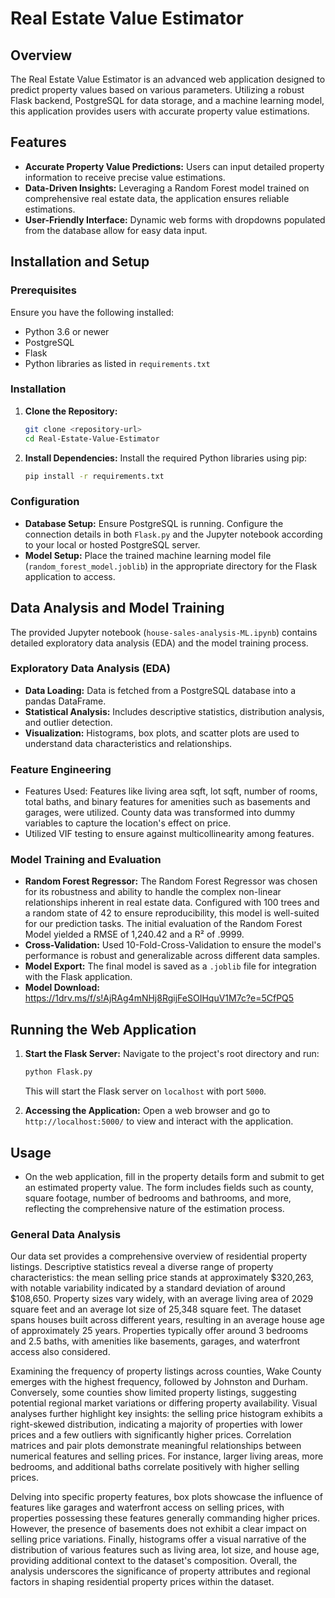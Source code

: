 # Real Estate Value Estimator

## Overview
The Real Estate Value Estimator is an advanced web application designed to predict property values based on various parameters. Utilizing a robust Flask backend, PostgreSQL for data storage, and a machine learning model, this application provides users with accurate property value estimations.

## Features
- **Accurate Property Value Predictions:** Users can input detailed property information to receive precise value estimations.
- **Data-Driven Insights:** Leveraging a Random Forest model trained on comprehensive real estate data, the application ensures reliable estimations.
- **User-Friendly Interface:** Dynamic web forms with dropdowns populated from the database allow for easy data input.

## Installation and Setup

### Prerequisites
Ensure you have the following installed:
- Python 3.6 or newer
- PostgreSQL
- Flask
- Python libraries as listed in `requirements.txt`

### Installation
1. **Clone the Repository:**
   ```bash
   git clone <repository-url>
   cd Real-Estate-Value-Estimator
   ```

2. **Install Dependencies:**
   Install the required Python libraries using pip:
   ```bash
   pip install -r requirements.txt
   ```

### Configuration
- **Database Setup:** Ensure PostgreSQL is running. Configure the connection details in both `Flask.py` and the Jupyter notebook according to your local or hosted PostgreSQL server.
- **Model Setup:** Place the trained machine learning model file (`random_forest_model.joblib`) in the appropriate directory for the Flask application to access.

## Data Analysis and Model Training
The provided Jupyter notebook (`house-sales-analysis-ML.ipynb`) contains detailed exploratory data analysis (EDA) and the model training process.

### Exploratory Data Analysis (EDA)
- **Data Loading:** Data is fetched from a PostgreSQL database into a pandas DataFrame.
- **Statistical Analysis:** Includes descriptive statistics, distribution analysis, and outlier detection.
- **Visualization:** Histograms, box plots, and scatter plots are used to understand data characteristics and relationships.

### Feature Engineering
- Features Used: Features like living area sqft, lot sqft, number of rooms, total baths, and binary features for amenities such as basements and garages, were utilized. County data was transformed into dummy variables to capture the location's effect on price.
- Utilized VIF testing to ensure against multicollinearity among features.

### Model Training and Evaluation
- **Random Forest Regressor:**  The Random Forest Regressor was chosen for its robustness and ability to handle the complex non-linear relationships inherent in real estate data. Configured with 100 trees and a random state of 42 to ensure reproducibility, this model is well-suited for our prediction tasks. The initial evaluation of the Random Forest Model yielded a RMSE of 1,240.42 and a R² of .9999.
- **Cross-Validation:** Used 10-Fold-Cross-Validation to ensure the model's performance is robust and generalizable across different data samples.
- **Model Export:** The final model is saved as a `.joblib` file for integration with the Flask application.
- **Model Download:** https://1drv.ms/f/s!AjRAg4mNHj8RgijFeSOIHquV1M7c?e=5CfPQ5

## Running the Web Application

1. **Start the Flask Server:**
   Navigate to the project's root directory and run:
   ```bash
   python Flask.py
   ```
   This will start the Flask server on `localhost` with port `5000`.

2. **Accessing the Application:**
   Open a web browser and go to `http://localhost:5000/` to view and interact with the application.

## Usage
- On the web application, fill in the property details form and submit to get an estimated property value. The form includes fields such as county, square footage, number of bedrooms and bathrooms, and more, reflecting the comprehensive nature of the estimation process.



### General Data Analysis
Our data set provides a comprehensive overview of residential property listings. Descriptive statistics reveal a diverse range of property characteristics: the mean selling price stands at approximately $320,263, with notable variability indicated by a standard deviation of around $108,650. Property sizes vary widely, with an average living area of 2029 square feet and an average lot size of 25,348 square feet. The dataset spans houses built across different years, resulting in an average house age of approximately 25 years. Properties typically offer around 3 bedrooms and 2.5 baths, with amenities like basements, garages, and waterfront access also considered.

Examining the frequency of property listings across counties, Wake County emerges with the highest frequency, followed by Johnston and Durham. Conversely, some counties show limited property listings, suggesting potential regional market variations or differing property availability. Visual analyses further highlight key insights: the selling price histogram exhibits a right-skewed distribution, indicating a majority of properties with lower prices and a few outliers with significantly higher prices. Correlation matrices and pair plots demonstrate meaningful relationships between numerical features and selling prices. For instance, larger living areas, more bedrooms, and additional baths correlate positively with higher selling prices.

Delving into specific property features, box plots showcase the influence of features like garages and waterfront access on selling prices, with properties possessing these features generally commanding higher prices. However, the presence of basements does not exhibit a clear impact on selling price variations. Finally, histograms offer a visual narrative of the distribution of various features such as living area, lot size, and house age, providing additional context to the dataset's composition. Overall, the analysis underscores the significance of property attributes and regional factors in shaping residential property prices within the dataset.
